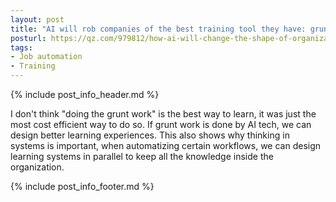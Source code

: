 ```yaml
---
layout: post
title: "AI will rob companies of the best training tool they have: grunt work"
posturl: https://qz.com/979812/how-ai-will-change-the-shape-of-organizations/
tags:
- Job automation
- Training
---
```


{% include post_info_header.md %}

I don't think "doing the grunt work" is the best way to learn, it was just the most cost efficient way to do so. If grunt work is done by AI tech, we can design better learning experiences. This also shows why thinking in systems is important, when automatizing certain workflows, we can design learning systems in parallel to keep all the knowledge inside the organization.

<!--more-->
{% include post_info_footer.md %}
